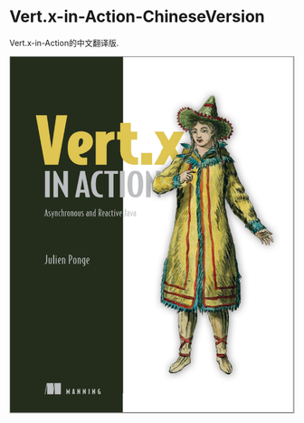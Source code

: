 # Vert.x-in-Action-ChineseVersion
Vert.x-in-Action的中文翻译版.

![Vert.x-in-Action-ChineseVersion](Vert.x-in-Action-ChineseVersion.png)
